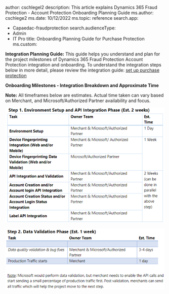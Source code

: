 author: cschlegel2
description: This article explains Dynamics 365 Fraud Protection - Account Protection Onboarding Planning Guide
ms.author: cschlege2
ms.date: 10/12/2022
ms.topic: reference
search.app: 
  - Capaedac-fraudprotection
search.audienceType:
  - Admin
  - IT Pro
title: Onboarding Planning Guide for Purchase Protection
ms.custom:


**Integration Planning Guide:** This guide helps you understand and plan for the project milestones of Dynamics 365 Fraud Protection Account Protection integration and onboarding. To understand the integration steps below in more detail, please review the integration guide:  [set up purchase protection](https://learn.microsoft.com/dynamics365/fraud-protection/promocode-set-up-purchase-protection)

**Onboarding Milestones - Integration Breakdown and Approximate Time** 

**Note:** All timeframes below are estimates. Actual time taken can vary based on Merchant, and Microsoft/Authorized Partner availability and focus. 

![step1.](media/ap-onboarding-guide-step1.png)

![step2.](media/ap-onboarding-guide-step2.png)
